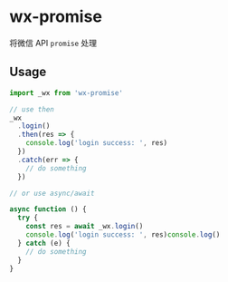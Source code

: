 # wx-promise

将微信 API ```promise``` 处理

## Usage

```javascript
import _wx from 'wx-promise'

// use then
_wx
  .login()
  .then(res => {
    console.log('login success: ', res)
  })
  .catch(err => {
    // do something
  })

// or use async/await

async function () {
  try {
    const res = await _wx.login()
    console.log('login success: ', res)console.log()
  } catch (e) {
    // do something
  }
}
```